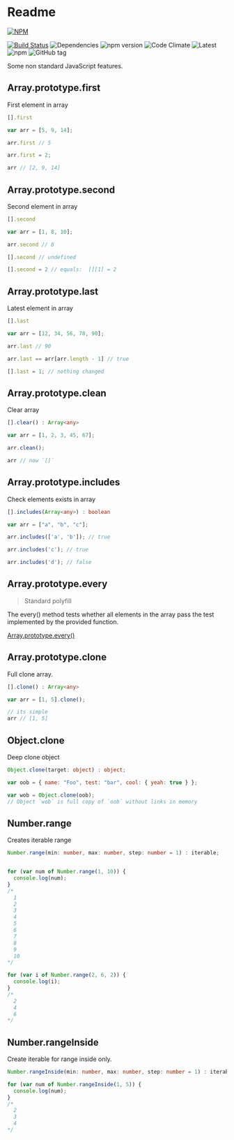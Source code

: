 # Readme

 [![NPM](https://nodei.co/npm/nonstandard.png?downloads=true&downloadRank=true&stars=true)](https://nodei.co/npm/nonstandard/)
 
 [![Build Status](https://travis-ci.org/LestaD/nonstandard.js.svg?branch=master)](https://travis-ci.org/LestaD/nonstandard.js)
 ![Dependencies](https://david-dm.org/lestad/nonstandard.js.svg)
 ![npm version](https://badge.fury.io/js/nonstandard.svg)
 ![Code Climate](https://codeclimate.com/github/LestaD/nonstandard.js/badges/gpa.svg)
 ![Latest](https://img.shields.io/github/downloads/lestad/nonstandard.js/latest/total.svg)
 ![npm](https://img.shields.io/npm/dm/nonstandard.js.svg)
 ![GitHub tag](https://img.shields.io/github/tag/lestad/nonstandard.js.svg)

Some non standard JavaScript features.

## Array.prototype.first

First element in array

```typescript
[].first
```

```js
var arr = [5, 9, 14];

arr.first // 5

arr.first = 2;

arr // [2, 9, 14]
```

## Array.prototype.second

Second element in array

```typescript
[].second
```

```js
var arr = [1, 8, 10];

arr.second // 8

[].second // undefined

[].second = 2 // equals:  [][1] = 2
```

## Array.prototype.last

Latest element in array


```typescript
[].last
```

```js
var arr = [12, 34, 56, 78, 90];

arr.last // 90

arr.last == arr[arr.length - 1] // true

[].last = 1; // nothing changed
```

## Array.prototype.clean

Clear array


```typescript
[].clear() : Array<any>
```

```js
var arr = [1, 2, 3, 45, 67];

arr.clean();

arr // now `[]`
```

## Array.prototype.includes

Check elements exists in array


```typescript
[].includes(Array<any>) : boolean
```

```js
var arr = ["a", "b", "c"];

arr.includes(['a', 'b']); // true

arr.includes('c'); // true

arr.includes('d'); // false
```

## Array.prototype.every

> Standard polyfill

The every() method tests whether all elements in the array pass the test implemented by the provided function.

[Array.prototype.every()](https://developer.mozilla.org/ru/docs/Web/JavaScript/Reference/Global_Objects/Array/every)


## Array.prototype.clone

Full clone array.

```typescript
[].clone() : Array<any>
```

```js
var arr = [1, 5].clone();

// its simple
arr // [1, 5]
```

## Object.clone

Deep clone object

```typescript
Object.clone(target: object) : object;
```

```js
var oob = { name: "Foo", test: "bar", cool: { yeah: true } };

var wob = Object.clone(oob);
// Object `wob` is full copy of `oob` without links in memory
```

## Number.range

Creates iterable range

```typescript
Number.range(min: number, max: number, step: number = 1) : iterable;
```

```js

for (var num of Number.range(1, 10)) {
  console.log(num);
}
/*
  1
  2
  3
  4
  5
  6
  7
  8
  9
  10
*/

for (var i of Number.range(2, 6, 2)) {
  console.log(i);
}
/*
  2
  4
  6
*/
```


## Number.rangeInside

Create iterable for range inside only.

```typescript
Number.rangeInside(min: number, max: number, step: number = 1) : iterable;
```

```js
for (var num of Number.rangeInside(1, 5)) {
  console.log(num);
}
/*
  2
  3
  4
*/
```


